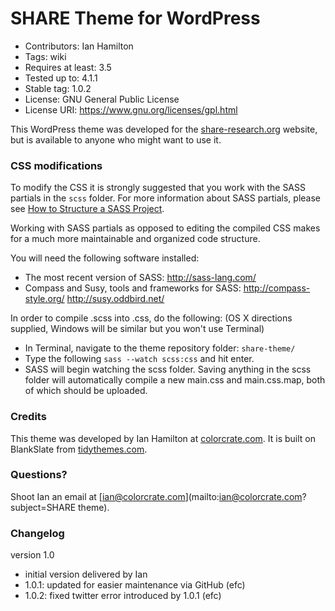 # SHARE Theme for WordPress

- Contributors: Ian Hamilton
- Tags: wiki
- Requires at least: 3.5
- Tested up to: 4.1.1
- Stable tag: 1.0.2
- License: GNU General Public License
- License URI: https://www.gnu.org/licenses/gpl.html

This WordPress theme was developed for the [share-research.org](http://share-research.org) website, but is available to anyone who might want to use it.

### CSS modifications

To modify the CSS it is strongly suggested that you work with the SASS partials in the ```scss``` folder. For more information about SASS partials, please see [How to Structure a SASS Project](http://thesassway.com/beginner/how-to-structure-a-sass-project).

Working with SASS partials as opposed to editing the compiled CSS makes for a much more maintainable and organized code structure.

You will need the following software installed:

* The most recent version of SASS: http://sass-lang.com/
* Compass and Susy, tools and frameworks for SASS: http://compass-style.org/ http://susy.oddbird.net/

In order to compile .scss into .css, do the following: (OS X directions supplied, Windows will be similar but you won't use Terminal)

* In Terminal, navigate to the theme repository folder: ```share-theme/```
* Type the following ```sass --watch scss:css``` and hit enter.
* SASS will begin watching the scss folder. Saving anything in the scss folder will automatically compile a new main.css and main.css.map, both of which should be uploaded.

### Credits

This theme was developed by Ian Hamilton at [colorcrate.com](http://colorcrate.com). It is built on BlankSlate from [tidythemes.com](http://tidythemes.com).

### Questions?

Shoot Ian an email at [ian@colorcrate.com](mailto:ian@colorcrate.com?subject=SHARE theme).

### Changelog

version 1.0

- initial version delivered by Ian
- 1.0.1: updated for easier maintenance via GitHub (efc)
- 1.0.2: fixed twitter error introduced by 1.0.1 (efc)
